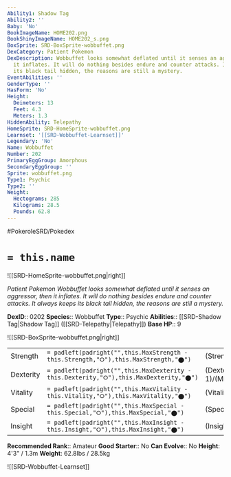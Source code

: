 ```yaml
---
Ability1: Shadow Tag
Ability2: ''
Baby: 'No'
BookImageName: HOME202.png
BookShinyImageName: HOME202_s.png
BoxSprite: SRD-BoxSprite-wobbuffet.png
DexCategory: Patient Pokemon
DexDescription: Wobbuffet looks somewhat deflated until it senses an aggressor, then
  it inflates. It will do nothing besides endure and counter attacks. It always keeps
  its black tail hidden, the reasons are still a mystery.
EventAbilities: ''
GenderType: ''
HasForm: 'No'
Height:
  Deimeters: 13
  Feet: 4.3
  Meters: 1.3
HiddenAbility: Telepathy
HomeSprite: SRD-HomeSprite-wobbuffet.png
Learnset: '[[SRD-Wobbuffet-Learnset]]'
Legendary: 'No'
Name: Wobbuffet
Number: 202
PrimaryEggGroup: Amorphous
SecondaryEggGroup: ''
Sprite: wobbuffet.png
Type1: Psychic
Type2: ''
Weight:
  Hectograms: 285
  Kilograms: 28.5
  Pounds: 62.8
---
```


#PokeroleSRD/Pokedex

# `= this.name`

![[SRD-HomeSprite-wobbuffet.png|right]]

*Patient Pokemon*
*Wobbuffet looks somewhat deflated until it senses an aggressor, then it inflates. It will do nothing besides endure and counter attacks. It always keeps its black tail hidden, the reasons are still a mystery.*

**DexID**:: 0202
**Species**:: Wobbuffet
**Type**:: Psychic
**Abilities**:: [[SRD-Shadow Tag|Shadow Tag]] ([[SRD-Telepathy|Telepathy]])
**Base HP**:: 9

![[SRD-BoxSprite-wobbuffet.png|right]]

|           |                                                                                        |                                          |
| --------- | -------------------------------------------------------------------------------------- | ---------------------------------------- |
| Strength  | `= padleft(padright("",this.MaxStrength - this.Strength,"⭘"),this.MaxStrength,"⬤")`    | (Strength::1)/(MaxStrength::3)   |
| Dexterity | `= padleft(padright("",this.MaxDexterity - this.Dexterity,"⭘"),this.MaxDexterity,"⬤")` | (Dexterity:: 1)/(MaxDexterity::3) |
| Vitality  | `= padleft(padright("",this.MaxVitality - this.Vitality,"⭘"),this.MaxVitality,"⬤")`    | (Vitality::3)/(MaxVitality::6)   |
| Special   | `= padleft(padright("",this.MaxSpecial - this.Special,"⭘"),this.MaxSpecial,"⬤")`       | (Special::1)/(MaxSpecial::3)     |
| Insight   | `= padleft(padright("",this.MaxInsight - this.Insight,"⭘"),this.MaxInsight,"⬤")`       | (Insight::3)/(MaxInsight::6)     |

**Recommended Rank**:: Amateur
**Good Starter**:: No
**Can Evolve**:: No
**Height**: 4'3" / 1.3m
**Weight**: 62.8lbs / 28.5kg

![[SRD-Wobbuffet-Learnset]]